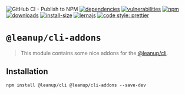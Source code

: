 ![GitHub CI - Publish to NPM](https://github.com/leanupjs/leanup/workflows/GitHub%20CI%20-%20Publish%20to%20NPM/badge.svg)
[![dependencies][dependencies]][dependencies-url]
[![vulnerabilities][vulnerabilities]][vulnerabilities-url]
[![npm][npm]][npm-url]
[![downloads][downloads]][downloads-url]
[![install-size][install-size]][install-size-url]
[![lernajs][lernajs]][lernajs-url]
[![code style: prettier](https://img.shields.io/badge/code_style-prettier-ff69b4.svg)](https://github.com/prettier/prettier)

[npm]: https://img.shields.io/npm/v/@leanup/cli-addons
[npm-url]: https://www.npmjs.com/package/@leanup/cli-addons
[dependencies]: https://status.david-dm.org/gh/leanupjs/leanup.svg?path=packages/cli/plugins/addons&ref=release/1.1
[dependencies-url]: https://david-dm.org/leanupjs/leanup?path=packages/cli/plugins/addons&ref=release/1.1
[vulnerabilities]: https://img.shields.io/snyk/vulnerabilities/npm/@leanup/cli-addons
[vulnerabilities-url]: https://snyk.io/test/npm/@leanup/cli-addons
[downloads]: https://img.shields.io/npm/dt/@leanup/cli-addons
[downloads-url]: https://npmcharts.com/compare/@leanup/cli-addons?minimal=true
[install-size]: https://packagephobia.now.sh/badge?p=@leanup/cli-addons@next
[install-size-url]: https://packagephobia.now.sh/result?p=@leanup/cli-addons@next
[lernajs]: https://img.shields.io/badge/managed%20with-lerna-blueviolet
[lernajs-url]: https://lerna.js.org

# `@leanup/cli-addons`

> This module contains some nice addons for the [@leanup/cli](https://www.npmjs.com/package/@leanup/cli).

## Installation

`npm install @leanup/cli @leanup/cli-addons --save-dev`
